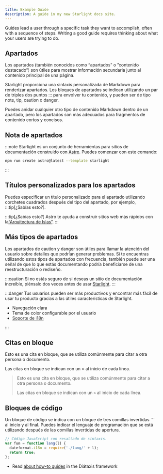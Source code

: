 ```yaml
---
title: Example Guide
description: A guide in my new Starlight docs site.
---
```


Guides lead a user through a specific task they want to accomplish, often with a sequence of steps.
Writing a good guide requires thinking about what your users are trying to do.



## Apartados
Los apartados (también conocidos como “apartados” o ”contenido destacado”) son útiles para mostrar información secundaria junto al contenido principal de una página.

Starlight proporciona una sintaxis personalizada de Markdown para renderizar apartados. Los bloques de apartados se indican utilizando un par de triples dos puntos ::: para envolver tu contenido, y pueden ser de tipo note, tip, caution o danger.

Puedes anidar cualquier otro tipo de contenido Markdown dentro de un apartado, pero los apartados son más adecuados para fragmentos de contenido cortos y concisos.

## Nota de apartados

:::note
Starlight es un conjunto de herramientas para sitios de documentación construido con [Astro](https://astro.build/). Puedes comenzar con este comando:

```sh
npm run create astro@latest --template starlight
```

:::

## Títulos personalizados para los apartados
Puedes especificar un título personalizado para el apartado utilizando corchetes cuadrados después del tipo del apartado, por ejemplo, :::tip[¿Sabías esto?].


:::tip[¿Sabías esto?]
Astro te ayuda a construir sitios web más rápidos con la[“Arquitectura de Islas”](https://docs.astro.build/es/concepts/islands/).
:::

## Más tipos de apartados
Los apartados de caution y danger son útiles para llamar la atención del usuario sobre detalles que podrían generar problemas. Si te encuentras utilizando estos tipos de apartados con frecuencia, también puede ser una señal de que lo que estás documentando podría beneficiarse de una reestructuración o rediseño.

:::caution
Si no estás seguro de si deseas un sitio de documentación increíble, piénsalo dos veces antes de usar [Starlight](/es/).
:::

:::danger
Tus usuarios pueden ser más productivos y encontrar más fácil de usar tu producto gracias a las útiles características de Starlight.

- Navegación clara
- Tema de color configurable por el usuario
- [Soporte de i18n](/es/guides/i18n/)

:::

## Citas en bloque
Esto es una cita en bloque, que se utiliza comúnmente para citar a otra persona o documento.

Las citas en bloque se indican con un > al inicio de cada línea.

> Esto es una cita en bloque, que se utiliza comúnmente para citar a otra persona o documento.
>
> Las citas en bloque se indican con un `>` al inicio de cada línea.

## Bloques de código
Un bloque de código se indica con un bloque de tres comillas invertidas ``` al inicio y al final. Puedes indicar el lenguaje de programación que se está utilizando después de las comillas invertidas de apertura.

```js
// Código JavaScript con resaltado de sintaxis.
var fun = function lang(l) {
  dateformat.i18n = require('./lang/' + l);
  return true;
};
```


- Read [about how-to guides](https://diataxis.fr/how-to-guides/) in the Diátaxis framework
